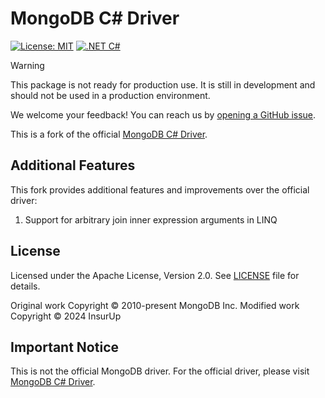 ﻿# MongoDB C# Driver

[![License: MIT](https://img.shields.io/badge/License-Apache2.0-yellow.svg)](https://opensource.org/license/apache-2-0)
[![.NET C#](https://img.shields.io/badge/.NET-C%23-blue)](https://docs.microsoft.com/en-us/dotnet/csharp/)

> [!WARNING]
> This package is not ready for production use. It is still in development and should not be used in a production environment.
>
> We welcome your feedback! You can reach us by [opening a GitHub issue](https://github.com/InsurUp/MongoDB.Driver/issues).

This is a fork of the official [MongoDB C# Driver](https://github.com/mongodb/mongo-csharp-driver).

## Additional Features
This fork provides additional features and improvements over the official driver:

1. Support for arbitrary join inner expression arguments in LINQ

## License
Licensed under the Apache License, Version 2.0. See [LICENSE](LICENSE) file for details.

Original work Copyright © 2010-present MongoDB Inc.
Modified work Copyright © 2024 InsurUp

## Important Notice
This is not the official MongoDB driver. For the official driver, please visit [MongoDB C# Driver](https://github.com/mongodb/mongo-csharp-driver).
